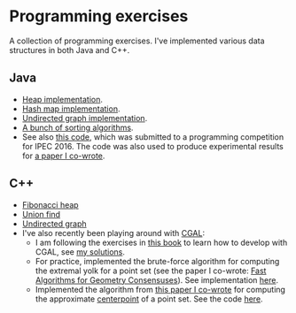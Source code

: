 # Programming exercises

A collection of programming exercises. I've implemented various data
structures in both Java and C++.

## Java

- [Heap implementation](java/HeapImplementation.java).
- [Hash map implementation](java/MapImplementation.java).
- [Undirected graph implementation](java/GraphImplementation.java).
- [A bunch of sorting algorithms](java/Sorting.java).
- See also [this code](https://github.com/mfjones/pace2016), which was submitted to a programming competition for IPEC 2016. The code was also used to produce experimental results for [a paper I co-wrote](https://link.springer.com/article/10.1007/s00453-018-0499-1).

## C++

- [Fibonacci heap](c++/data_structures/fib_heap.h)
- [Union find](c++/data_structures/union_find.h)
- [Undirected graph](c++/data_structures/graph.cpp)
- I've also recently been playing around with [CGAL](https://www.cgal.org/):
  - I am following the exercises in [this book](https://www.springer.com/gp/book/9783642172823) to learn how to develop with CGAL, see [my solutions](c++/cgal/cgal_book).
  - For practice, implemented the brute-force algorithm for computing the extremal yolk for a point set (see the paper I co-wrote: [Fast Algorithms for Geometry Consensuses](https://arxiv.org/abs/1912.01639)). See implementation [here](c++/cgal/yolk/yolk.cpp).
  - Implemented the algorithm from [this paper I co-wrote](https://arxiv.org/abs/1712.02949) for computing the approximate [centerpoint](https://en.wikipedia.org/wiki/Centerpoint_(geometry)) of a point set. See the code [here](c++/cgal/centerpoint).
